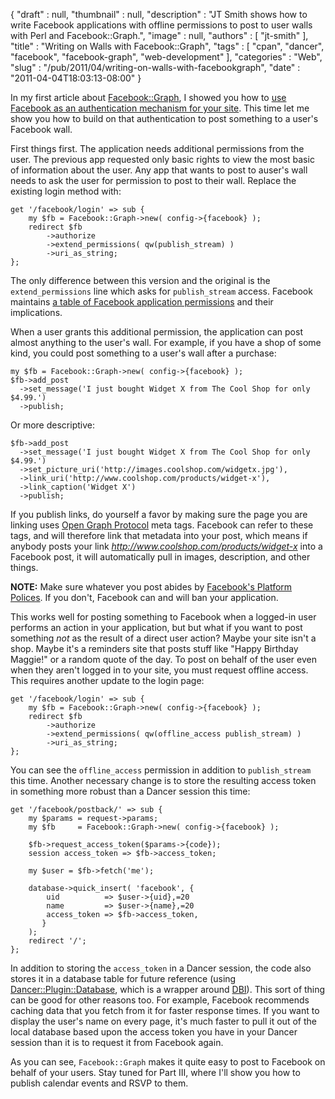 {
   "draft" : null,
   "thumbnail" : null,
   "description" : "JT Smith shows how to write Facebook applications with offline permissions to post to user walls with Perl and Facebook::Graph.",
   "image" : null,
   "authors" : [
      "jt-smith"
   ],
   "title" : "Writing on Walls with Facebook::Graph",
   "tags" : [
      "cpan",
      "dancer",
      "facebook",
      "facebook-graph",
      "web-development"
   ],
   "categories" : "Web",
   "slug" : "/pub/2011/04/writing-on-walls-with-facebookgraph",
   "date" : "2011-04-04T18:03:13-08:00"
}





In my first article about
[Facebook::Graph](http://search.cpan.org/perldoc?Facebook::Graph), I
showed you how to [use Facebook as an authentication mechanism for your
site](/media/_pub_2011_04_writing-on-walls-with-facebookgraph/facebook-authentication-with-perl-and-facebookgraph.html).
This time let me show you how to build on that authentication to post
something to a user's Facebook wall.

First things first. The application needs additional permissions from
the user. The previous app requested only basic rights to view the most
basic of information about the user. Any app that wants to post to
auser's wall needs to ask the user for permission to post to their wall.
Replace the existing login method with:

    get '/facebook/login' => sub {
        my $fb = Facebook::Graph->new( config->{facebook} );
        redirect $fb
            ->authorize
            ->extend_permissions( qw(publish_stream) )
            ->uri_as_string;
    };

The only difference between this version and the original is the
`extend_permissions` line which asks for `publish_stream` access.
Facebook maintains [a table of Facebook application
permissions](http://developers.facebook.com/docs/authentication/permissions/)
and their implications.

When a user grants this additional permission, the application can post
almost anything to the user's wall. For example, if you have a shop of
some kind, you could post something to a user's wall after a purchase:

    my $fb = Facebook::Graph->new( config->{facebook} );
    $fb->add_post
      ->set_message('I just bought Widget X from The Cool Shop for only $4.99.')
      ->publish;

Or more descriptive:

    $fb->add_post
      ->set_message('I just bought Widget X from The Cool Shop for only $4.99.')
      ->set_picture_uri('http://images.coolshop.com/widgetx.jpg'),
      ->link_uri('http://www.coolshop.com/products/widget-x'),
      ->link_caption('Widget X')
      ->publish;

If you publish links, do yourself a favor by making sure the page you
are linking uses [Open Graph Protocol](http://ogp.me/) meta tags.
Facebook can refer to these tags, and will therefore link that metadata
into your post, which means if anybody posts your link
*http://www.coolshop.com/products/widget-x* into a Facebook post, it
will automatically pull in images, description, and other things.

**NOTE:** Make sure whatever you post abides by [Facebook's Platform
Polices](http://developers.facebook.com/policy/). If you don't, Facebook
can and will ban your application.

This works well for posting something to Facebook when a logged-in user
performs an action in your application, but but what if you want to post
something *not* as the result of a direct user action? Maybe your site
isn't a shop. Maybe it's a reminders site that posts stuff like "Happy
Birthday Maggie!" or a random quote of the day. To post on behalf of the
user even when they aren't logged in to your site, you must request
offline access. This requires another update to the login page:

    get '/facebook/login' => sub {
        my $fb = Facebook::Graph->new( config->{facebook} );
        redirect $fb
            ->authorize
            ->extend_permissions( qw(offline_access publish_stream) )
            ->uri_as_string;
    };

You can see the `offline_access` permission in addition to
`publish_stream` this time. Another necessary change is to store the
resulting access token in something more robust than a Dancer session
this time:

    get '/facebook/postback/' => sub {
        my $params = request->params;
        my $fb     = Facebook::Graph->new( config->{facebook} );

        $fb->request_access_token($params->{code});
        session access_token => $fb->access_token;

        my $user = $fb->fetch('me');

        database->quick_insert( 'facebook', {
            uid          => $user->{uid},=20
            name         => $user->{name},=20
            access_token => $fb->access_token,
           }
        );
        redirect '/';
    };

In addition to storing the `access_token` in a Dancer session, the code
also stores it in a database table for future reference (using
[Dancer::Plugin::Database](http://search.cpan.org/perldoc?Dancer::Plugin::Database),
which is a wrapper around [DBI](http://search.cpan.org/perldoc?DBI)).
This sort of thing can be good for other reasons too. For example,
Facebook recommends caching data that you fetch from it for faster
response times. If you want to display the user's name on every page,
it's much faster to pull it out of the local database based upon the
access token you have in your Dancer session than it is to request it
from Facebook again.

As you can see, `Facebook::Graph` makes it quite easy to post to
Facebook on behalf of your users. Stay tuned for Part III, where I'll
show you how to publish calendar events and RSVP to them.


